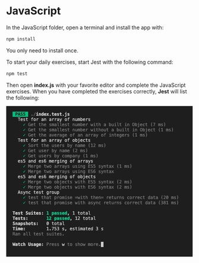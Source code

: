 # JavaScript

In the JavaScript folder, open a terminal and install the app with:

```bash
npm install
```

You only need to install once.

To start your daily exercises, start Jest with the following command:

```bash
npm test
```

Then open **index.js** with your favorite editor and complete the JavaScript exercises. When you have completed the exercises correctly, **Jest** will list the following:

![Jest](jest.png)
